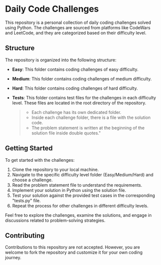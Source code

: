 
# Daily Code Challenges

This repository is a personal collection of daily coding challenges solved using Python. The challenges are sourced from platforms like CodeWars and LeetCode, and they are categorized based on their difficulty level.

## Structure

The repository is organized into the following structure:

- **Easy**: This folder contains coding challenges of easy difficulty.
 
- **Medium**: This folder contains coding challenges of medium difficulty.
 
- **Hard**: This folder contains coding challenges of hard difficulty.
  
- **Tests**: This folder contains test files for the challenges in each difficulty level. These files are located in the root directory of the repository.

  > - Each challenge has its own dedicated folder. 
  > - Inside each challenge folder, there is a file with the solution code.
  > - The problem statement is written at the beginning of the solution file inside double quotes."

## Getting Started

To get started with the challenges:

1. Clone the repository to your local machine.
2. Navigate to the specific difficulty level folder (Easy/Medium/Hard) and choose a challenge.
3. Read the problem statement file to understand the requirements.
4. Implement your solution in Python using the solution file.
5. Test your solution against the provided test cases in the corresponding "tests.py" file.
6. Repeat the process for other challenges in different difficulty levels.

Feel free to explore the challenges, examine the solutions, and engage in discussions related to problem-solving strategies.

## Contributing

Contributions to this repository are not accepted. However, you are welcome to fork the repository and customize it for your own coding journey.
